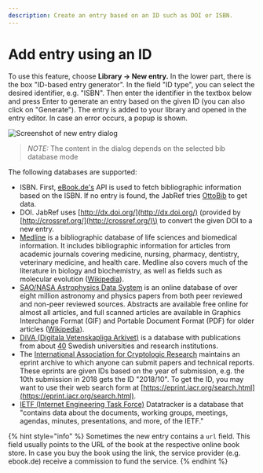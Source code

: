 ```yaml
---
description: Create an entry based on an ID such as DOI or ISBN.
---
```


# Add entry using an ID

To use this feature, choose **Library → New entry.** In the lower part, there is the box "ID-based entry generator". In the field "ID type", you can select the desired identifier, e.g. "ISBN". Then enter the identifier in the textbox below and press Enter to generate an entry based on the given ID \(you can also click on "Generate"\). The entry is added to your library and opened in the entry editor. In case an error occurs, a popup is shown.

![Screenshot of new entry dialog](../.gitbook/assets/newentrychoosetype-idgeneratorhighlighted-isbn%20%281%29%20%281%29%20%281%29.png)
> *_NOTE:_* The content in the dialog depends on the selected bib database mode


The following databases are supported:

* ISBN. First, [eBook.de's](https://www.ebook.de/de/) API is used to fetch bibliographic information based on the ISBN. If no entry is found, the JabRef tries [OttoBib](https://www.ottobib.com/) to get data.
* DOI. JabRef uses [http://dx.doi.org/](http://dx.doi.org/) \(provided by [http://crossref.org/](http://crossref.org/)\) to convert the given DOI to a new entry.
* [Medline](https://www.nlm.nih.gov/bsd/medline.html) is a bibliographic database of life sciences and biomedical information. It includes bibliographic information for articles from academic journals covering medicine, nursing, pharmacy, dentistry, veterinary medicine, and health care. Medline also covers much of the literature in biology and biochemistry, as well as fields such as molecular evolution \([Wikipedia](https://en.wikipedia.org/wiki/MEDLINE)\).
* [SAO/NASA Astrophysics Data System](http://www.adsabs.harvard.edu/) is an online database of over eight million astronomy and physics papers from both peer reviewed and non-peer reviewed sources. Abstracts are available free online for almost all articles, and full scanned articles are available in Graphics Interchange Format \(GIF\) and Portable Document Format \(PDF\) for older articles \([Wikipedia](https://en.wikipedia.org/wiki/Astrophysics_Data_System)\).
* [DiVA \(Digitala Vetenskapliga Arkivet\)](https://info.diva-portal.org/about-diva/) is a database with publications from about [40](https://www.diva-portal.org/smash/aboutdiva.jsf) Swedish universities and research institutions.
* The [International Association for Cryptologic Research](https://www.iacr.org/) maintains an eprint archive to which anyone can submit papers and technical reports. These eprints are given IDs based on the year of submission, e.g. the 10th submission in 2018 gets the ID "2018/10". To get the ID, you may want to use their web search form at [https://eprint.iacr.org/search.html](https://eprint.iacr.org/search.html).
* [IETF \(Internet Engineering Task Force\)](https://datatracker.ietf.org/) Datatracker is a database that "contains data about the documents, working groups, meetings, agendas, minutes, presentations, and more, of the IETF."

{% hint style="info" %}
Sometimes the new entry contains a `url` field. This field usually points to the URL of the book at the respective online book store. In case you buy the book using the link, the service provider \(e.g. ebook.de\) receive a commission to fund the service.
{% endhint %}

